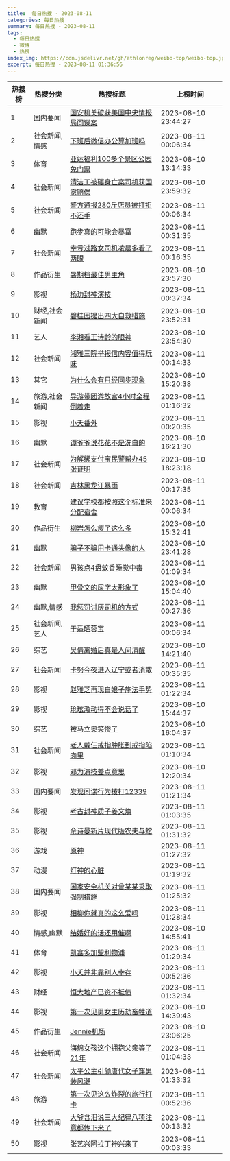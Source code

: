 ```yaml
---
title:  每日热搜 - 2023-08-11
categories: 每日热搜
summary: 每日热搜 - 2023-08-11
tags:
  - 每日热搜
  - 微博
  - 热搜
index_img: https://cdn.jsdelivr.net/gh/athlonreg/weibo-top/weibo-top.jpeg
excerpt: 每日热搜 - 2023-08-11 01:36:56
---
```


| 热搜榜 | 热搜分类 | 热搜标题 | 上榜时间 |
| --- | --- | --- | --- |
| 1 | 国内要闻 | [国安机关破获美国中央情报局间谍案](https://s.weibo.com/weibo%3Fq%3D%2523%E5%9B%BD%E5%AE%89%E6%9C%BA%E5%85%B3%E7%A0%B4%E8%8E%B7%E7%BE%8E%E5%9B%BD%E4%B8%AD%E5%A4%AE%E6%83%85%E6%8A%A5%E5%B1%80%E9%97%B4%E8%B0%8D%E6%A1%88%2523) | 2023-08-10 23:44:27 | 
| 2 | 社会新闻,情感 | [下班后微信办公算加班吗](https://s.weibo.com/weibo%3Fq%3D%2523%E4%B8%8B%E7%8F%AD%E5%90%8E%E5%BE%AE%E4%BF%A1%E5%8A%9E%E5%85%AC%E7%AE%97%E5%8A%A0%E7%8F%AD%E5%90%97%2523) | 2023-08-11 00:06:34 | 
| 3 | 体育 | [亚运福利100多个景区公园免门票](https://s.weibo.com/weibo%3Fq%3D%2523%E4%BA%9A%E8%BF%90%E7%A6%8F%E5%88%A9100%E5%A4%9A%E4%B8%AA%E6%99%AF%E5%8C%BA%E5%85%AC%E5%9B%AD%E5%85%8D%E9%97%A8%E7%A5%A8%2523) | 2023-08-10 13:14:33 | 
| 4 | 社会新闻 | [清洁工被碾身亡案司机获国家赔偿](https://s.weibo.com/weibo%3Fq%3D%2523%E6%B8%85%E6%B4%81%E5%B7%A5%E8%A2%AB%E7%A2%BE%E8%BA%AB%E4%BA%A1%E6%A1%88%E5%8F%B8%E6%9C%BA%E8%8E%B7%E5%9B%BD%E5%AE%B6%E8%B5%94%E5%81%BF%2523) | 2023-08-10 23:59:32 | 
| 5 | 社会新闻 | [警方通报280斤店员被打拒不还手](https://s.weibo.com/weibo%3Fq%3D%2523%E8%AD%A6%E6%96%B9%E9%80%9A%E6%8A%A5280%E6%96%A4%E5%BA%97%E5%91%98%E8%A2%AB%E6%89%93%E6%8B%92%E4%B8%8D%E8%BF%98%E6%89%8B%2523) | 2023-08-11 00:06:34 | 
| 6 | 幽默 | [跑步真的可能会暴富](https://s.weibo.com/weibo%3Fq%3D%2523%E8%B7%91%E6%AD%A5%E7%9C%9F%E7%9A%84%E5%8F%AF%E8%83%BD%E4%BC%9A%E6%9A%B4%E5%AF%8C%2523) | 2023-08-11 00:31:35 | 
| 7 | 社会新闻 | [幸亏过路女司机凌晨多看了两眼](https://s.weibo.com/weibo%3Fq%3D%2523%E5%B9%B8%E4%BA%8F%E8%BF%87%E8%B7%AF%E5%A5%B3%E5%8F%B8%E6%9C%BA%E5%87%8C%E6%99%A8%E5%A4%9A%E7%9C%8B%E4%BA%86%E4%B8%A4%E7%9C%BC%2523) | 2023-08-11 00:16:35 | 
| 8 | 作品衍生 | [暑期档最佳男主角](https://s.weibo.com/weibo%3Fq%3D%2523%E6%9A%91%E6%9C%9F%E6%A1%A3%E6%9C%80%E4%BD%B3%E7%94%B7%E4%B8%BB%E8%A7%92%2523) | 2023-08-10 23:57:30 | 
| 9 | 影视 | [杨玏封神演技](https://s.weibo.com/weibo%3Fq%3D%2523%E6%9D%A8%E7%8E%8F%E5%B0%81%E7%A5%9E%E6%BC%94%E6%8A%80%2523) | 2023-08-11 00:37:34 | 
| 10 | 财经,社会新闻 | [碧桂园提出四大自救措施](https://s.weibo.com/weibo%3Fq%3D%2523%E7%A2%A7%E6%A1%82%E5%9B%AD%E6%8F%90%E5%87%BA%E5%9B%9B%E5%A4%A7%E8%87%AA%E6%95%91%E6%8E%AA%E6%96%BD%2523) | 2023-08-10 23:52:31 | 
| 11 | 艺人 | [李湘看王诗龄的眼神](https://s.weibo.com/weibo%3Fq%3D%2523%E6%9D%8E%E6%B9%98%E7%9C%8B%E7%8E%8B%E8%AF%97%E9%BE%84%E7%9A%84%E7%9C%BC%E7%A5%9E%2523) | 2023-08-10 23:54:30 | 
| 12 | 社会新闻 | [湘雅三院举报信内容值得玩味](https://s.weibo.com/weibo%3Fq%3D%2523%E6%B9%98%E9%9B%85%E4%B8%89%E9%99%A2%E4%B8%BE%E6%8A%A5%E4%BF%A1%E5%86%85%E5%AE%B9%E5%80%BC%E5%BE%97%E7%8E%A9%E5%91%B3%2523) | 2023-08-11 00:14:33 | 
| 13 | 其它 | [为什么会有月经同步现象](https://s.weibo.com/weibo%3Fq%3D%2523%E4%B8%BA%E4%BB%80%E4%B9%88%E4%BC%9A%E6%9C%89%E6%9C%88%E7%BB%8F%E5%90%8C%E6%AD%A5%E7%8E%B0%E8%B1%A1%2523) | 2023-08-10 15:20:38 | 
| 14 | 旅游,社会新闻 | [导游带团游故宫4小时全程倒着走](https://s.weibo.com/weibo%3Fq%3D%2523%E5%AF%BC%E6%B8%B8%E5%B8%A6%E5%9B%A2%E6%B8%B8%E6%95%85%E5%AE%AB4%E5%B0%8F%E6%97%B6%E5%85%A8%E7%A8%8B%E5%80%92%E7%9D%80%E8%B5%B0%2523) | 2023-08-11 01:16:32 | 
| 15 | 影视 | [小夭番外](https://s.weibo.com/weibo%3Fq%3D%2523%E5%B0%8F%E5%A4%AD%E7%95%AA%E5%A4%96%2523) | 2023-08-11 00:20:35 | 
| 16 | 幽默 | [谭爷爷说花花不是洗白的](https://s.weibo.com/weibo%3Fq%3D%2523%E8%B0%AD%E7%88%B7%E7%88%B7%E8%AF%B4%E8%8A%B1%E8%8A%B1%E4%B8%8D%E6%98%AF%E6%B4%97%E7%99%BD%E7%9A%84%2523) | 2023-08-10 16:21:30 | 
| 17 | 社会新闻 | [为解绑支付宝民警帮办45张证明](https://s.weibo.com/weibo%3Fq%3D%2523%E4%B8%BA%E8%A7%A3%E7%BB%91%E6%94%AF%E4%BB%98%E5%AE%9D%E6%B0%91%E8%AD%A6%E5%B8%AE%E5%8A%9E45%E5%BC%A0%E8%AF%81%E6%98%8E%2523) | 2023-08-10 18:23:18 | 
| 18 | 社会新闻 | [吉林黑龙江暴雨](https://s.weibo.com/weibo%3Fq%3D%2523%E5%90%89%E6%9E%97%E9%BB%91%E9%BE%99%E6%B1%9F%E6%9A%B4%E9%9B%A8%2523) | 2023-08-11 00:17:35 | 
| 19 | 教育 | [建议学校都按照这个标准来分配宿舍](https://s.weibo.com/weibo%3Fq%3D%2523%E5%BB%BA%E8%AE%AE%E5%AD%A6%E6%A0%A1%E9%83%BD%E6%8C%89%E7%85%A7%E8%BF%99%E4%B8%AA%E6%A0%87%E5%87%86%E6%9D%A5%E5%88%86%E9%85%8D%E5%AE%BF%E8%88%8D%2523) | 2023-08-11 00:06:34 | 
| 20 | 作品衍生 | [柳岩怎么瘦了这么多](https://s.weibo.com/weibo%3Fq%3D%2523%E6%9F%B3%E5%B2%A9%E6%80%8E%E4%B9%88%E7%98%A6%E4%BA%86%E8%BF%99%E4%B9%88%E5%A4%9A%2523) | 2023-08-10 15:32:41 | 
| 21 | 幽默 | [骗子不骗用卡通头像的人](https://s.weibo.com/weibo%3Fq%3D%2523%E9%AA%97%E5%AD%90%E4%B8%8D%E9%AA%97%E7%94%A8%E5%8D%A1%E9%80%9A%E5%A4%B4%E5%83%8F%E7%9A%84%E4%BA%BA%2523) | 2023-08-10 23:41:28 | 
| 22 | 社会新闻 | [男孩点4盘蚊香睡觉中毒](https://s.weibo.com/weibo%3Fq%3D%2523%E7%94%B7%E5%AD%A9%E7%82%B94%E7%9B%98%E8%9A%8A%E9%A6%99%E7%9D%A1%E8%A7%89%E4%B8%AD%E6%AF%92%2523) | 2023-08-11 01:09:34 | 
| 23 | 幽默 | [甲骨文的屎字太形象了](https://s.weibo.com/weibo%3Fq%3D%2523%E7%94%B2%E9%AA%A8%E6%96%87%E7%9A%84%E5%B1%8E%E5%AD%97%E5%A4%AA%E5%BD%A2%E8%B1%A1%E4%BA%86%2523) | 2023-08-10 15:04:40 | 
| 24 | 幽默,情感 | [我惩罚讨厌司机的方式](https://s.weibo.com/weibo%3Fq%3D%2523%E6%88%91%E6%83%A9%E7%BD%9A%E8%AE%A8%E5%8E%8C%E5%8F%B8%E6%9C%BA%E7%9A%84%E6%96%B9%E5%BC%8F%2523) | 2023-08-11 00:27:36 | 
| 25 | 社会新闻,艺人 | [于适晒蓉宝](https://s.weibo.com/weibo%3Fq%3D%2523%E4%BA%8E%E9%80%82%E6%99%92%E8%93%89%E5%AE%9D%2523) | 2023-08-11 00:06:34 | 
| 26 | 综艺 | [吴倩离婚后真是人间清醒](https://s.weibo.com/weibo%3Fq%3D%2523%E5%90%B4%E5%80%A9%E7%A6%BB%E5%A9%9A%E5%90%8E%E7%9C%9F%E6%98%AF%E4%BA%BA%E9%97%B4%E6%B8%85%E9%86%92%2523) | 2023-08-10 14:21:40 | 
| 27 | 社会新闻 | [卡努今夜进入辽宁或者消散](https://s.weibo.com/weibo%3Fq%3D%2523%E5%8D%A1%E5%8A%AA%E4%BB%8A%E5%A4%9C%E8%BF%9B%E5%85%A5%E8%BE%BD%E5%AE%81%E6%88%96%E8%80%85%E6%B6%88%E6%95%A3%2523) | 2023-08-11 00:35:35 | 
| 28 | 影视 | [赵雅芝再现白娘子施法手势](https://s.weibo.com/weibo%3Fq%3D%2523%E8%B5%B5%E9%9B%85%E8%8A%9D%E5%86%8D%E7%8E%B0%E7%99%BD%E5%A8%98%E5%AD%90%E6%96%BD%E6%B3%95%E6%89%8B%E5%8A%BF%2523) | 2023-08-11 01:22:34 | 
| 29 | 影视 | [玱玹激动得不会说话了](https://s.weibo.com/weibo%3Fq%3D%2523%E7%8E%B1%E7%8E%B9%E6%BF%80%E5%8A%A8%E5%BE%97%E4%B8%8D%E4%BC%9A%E8%AF%B4%E8%AF%9D%E4%BA%86%2523) | 2023-08-10 15:44:37 | 
| 30 | 综艺 | [被马立奥笑惨了](https://s.weibo.com/weibo%3Fq%3D%2523%E8%A2%AB%E9%A9%AC%E7%AB%8B%E5%A5%A5%E7%AC%91%E6%83%A8%E4%BA%86%2523) | 2023-08-10 16:04:37 | 
| 31 | 社会新闻 | [老人戴仨戒指肿胀到戒指陷肉里](https://s.weibo.com/weibo%3Fq%3D%2523%E8%80%81%E4%BA%BA%E6%88%B4%E4%BB%A8%E6%88%92%E6%8C%87%E8%82%BF%E8%83%80%E5%88%B0%E6%88%92%E6%8C%87%E9%99%B7%E8%82%89%E9%87%8C%2523) | 2023-08-11 01:10:34 | 
| 32 | 影视 | [邓为演技差点意思](https://s.weibo.com/weibo%3Fq%3D%2523%E9%82%93%E4%B8%BA%E6%BC%94%E6%8A%80%E5%B7%AE%E7%82%B9%E6%84%8F%E6%80%9D%2523) | 2023-08-10 12:20:34 | 
| 33 | 国内要闻 | [发现间谍行为拨打12339](https://s.weibo.com/weibo%3Fq%3D%2523%E5%8F%91%E7%8E%B0%E9%97%B4%E8%B0%8D%E8%A1%8C%E4%B8%BA%E6%8B%A8%E6%89%9312339%2523) | 2023-08-11 01:21:34 | 
| 34 | 影视 | [考古封神质子姜文焕](https://s.weibo.com/weibo%3Fq%3D%2523%E8%80%83%E5%8F%A4%E5%B0%81%E7%A5%9E%E8%B4%A8%E5%AD%90%E5%A7%9C%E6%96%87%E7%84%95%2523) | 2023-08-11 01:03:35 | 
| 35 | 影视 | [佘诗曼新片现代版农夫与蛇](https://s.weibo.com/weibo%3Fq%3D%2523%E4%BD%98%E8%AF%97%E6%9B%BC%E6%96%B0%E7%89%87%E7%8E%B0%E4%BB%A3%E7%89%88%E5%86%9C%E5%A4%AB%E4%B8%8E%E8%9B%87%2523) | 2023-08-11 01:31:32 | 
| 36 | 游戏 | [原神](https://s.weibo.com/weibo%3Fq%3D%2523%E5%8E%9F%E7%A5%9E%2523) | 2023-08-11 01:27:32 | 
| 37 | 动漫 | [灯神的心脏](https://s.weibo.com/weibo%3Fq%3D%2523%E7%81%AF%E7%A5%9E%E7%9A%84%E5%BF%83%E8%84%8F%2523) | 2023-08-11 01:19:32 | 
| 38 | 国内要闻 | [国家安全机关对曾某某采取强制措施](https://s.weibo.com/weibo%3Fq%3D%2523%E5%9B%BD%E5%AE%B6%E5%AE%89%E5%85%A8%E6%9C%BA%E5%85%B3%E5%AF%B9%E6%9B%BE%E6%9F%90%E6%9F%90%E9%87%87%E5%8F%96%E5%BC%BA%E5%88%B6%E6%8E%AA%E6%96%BD%2523) | 2023-08-11 01:25:32 | 
| 39 | 影视 | [相柳你就真的这么爱吗](https://s.weibo.com/weibo%3Fq%3D%2523%E7%9B%B8%E6%9F%B3%E4%BD%A0%E5%B0%B1%E7%9C%9F%E7%9A%84%E8%BF%99%E4%B9%88%E7%88%B1%E5%90%97%2523) | 2023-08-11 01:28:34 | 
| 40 | 情感,幽默 | [结婚好的话还用催啊](https://s.weibo.com/weibo%3Fq%3D%2523%E7%BB%93%E5%A9%9A%E5%A5%BD%E7%9A%84%E8%AF%9D%E8%BF%98%E7%94%A8%E5%82%AC%E5%95%8A%2523) | 2023-08-10 14:55:41 | 
| 41 | 体育 | [凯塞多加盟利物浦](https://s.weibo.com/weibo%3Fq%3D%2523%E5%87%AF%E5%A1%9E%E5%A4%9A%E5%8A%A0%E7%9B%9F%E5%88%A9%E7%89%A9%E6%B5%A6%2523) | 2023-08-11 01:29:34 | 
| 42 | 影视 | [小夭并非靠别人幸存](https://s.weibo.com/weibo%3Fq%3D%2523%E5%B0%8F%E5%A4%AD%E5%B9%B6%E9%9D%9E%E9%9D%A0%E5%88%AB%E4%BA%BA%E5%B9%B8%E5%AD%98%2523) | 2023-08-11 00:52:36 | 
| 43 | 财经 | [恒大地产已资不抵债](https://s.weibo.com/weibo%3Fq%3D%2523%E6%81%92%E5%A4%A7%E5%9C%B0%E4%BA%A7%E5%B7%B2%E8%B5%84%E4%B8%8D%E6%8A%B5%E5%80%BA%2523) | 2023-08-11 01:32:34 | 
| 44 | 影视 | [第一次见男女主历劫畜牲道](https://s.weibo.com/weibo%3Fq%3D%2523%E7%AC%AC%E4%B8%80%E6%AC%A1%E8%A7%81%E7%94%B7%E5%A5%B3%E4%B8%BB%E5%8E%86%E5%8A%AB%E7%95%9C%E7%89%B2%E9%81%93%2523) | 2023-08-10 14:39:43 | 
| 45 | 作品衍生 | [Jennie机场](https://s.weibo.com/weibo%3Fq%3D%2523Jennie%E6%9C%BA%E5%9C%BA%2523) | 2023-08-10 23:06:25 | 
| 46 | 社会新闻 | [海绵女孩这个拥抱父亲等了21年](https://s.weibo.com/weibo%3Fq%3D%2523%E6%B5%B7%E7%BB%B5%E5%A5%B3%E5%AD%A9%E8%BF%99%E4%B8%AA%E6%8B%A5%E6%8A%B1%E7%88%B6%E4%BA%B2%E7%AD%89%E4%BA%8621%E5%B9%B4%2523) | 2023-08-11 01:04:33 | 
| 47 | 社会新闻 | [太平公主引领唐代女子穿男装风潮](https://s.weibo.com/weibo%3Fq%3D%2523%E5%A4%AA%E5%B9%B3%E5%85%AC%E4%B8%BB%E5%BC%95%E9%A2%86%E5%94%90%E4%BB%A3%E5%A5%B3%E5%AD%90%E7%A9%BF%E7%94%B7%E8%A3%85%E9%A3%8E%E6%BD%AE%2523) | 2023-08-11 01:33:32 | 
| 48 | 旅游 | [第一次见这么炸裂的旅行打卡](https://s.weibo.com/weibo%3Fq%3D%2523%E7%AC%AC%E4%B8%80%E6%AC%A1%E8%A7%81%E8%BF%99%E4%B9%88%E7%82%B8%E8%A3%82%E7%9A%84%E6%97%85%E8%A1%8C%E6%89%93%E5%8D%A1%2523) | 2023-08-11 00:52:36 | 
| 49 | 社会新闻 | [大爷含泪说三大纪律八项注意都传下来了](https://s.weibo.com/weibo%3Fq%3D%2523%E5%A4%A7%E7%88%B7%E5%90%AB%E6%B3%AA%E8%AF%B4%E4%B8%89%E5%A4%A7%E7%BA%AA%E5%BE%8B%E5%85%AB%E9%A1%B9%E6%B3%A8%E6%84%8F%E9%83%BD%E4%BC%A0%E4%B8%8B%E6%9D%A5%E4%BA%86%2523) | 2023-08-11 00:13:32 | 
| 50 | 影视 | [张艺兴阿拉丁神兴来了](https://s.weibo.com/weibo%3Fq%3D%2523%E5%BC%A0%E8%89%BA%E5%85%B4%E9%98%BF%E6%8B%89%E4%B8%81%E7%A5%9E%E5%85%B4%E6%9D%A5%E4%BA%86%2523) | 2023-08-11 00:03:33 | 
